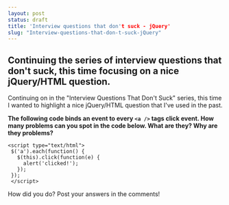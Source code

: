 ```yaml
---
layout: post
status: draft
title: 'Interview questions that don't suck - jQuery'
slug: "Interview-questions-that-don-t-suck-jQuery"
---
```


## Continuing the series of interview questions that don't suck, this time focusing on a nice jQuery/HTML question.


Continuing on in the "Interview Questions That Don't Suck" series, this time I wanted to highlight a nice jQuery/HTML question that I've used in the past.


**The following code binds an event to every `<a />` tags click event. How many problems can you spot in the code below. What are they? Why are they problems?**

    <script type="text/html">
     $('a').each(function() {
       $(this).click(function(e) {
         alert('clicked!');
       });
     });
     </script>

How did you do? Post your answers in the comments!



